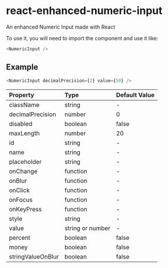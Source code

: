 # react-enhanced-numeric-input

An enhanced Numeric Input made with React

To use it, you will need to import the component and use it like:

```js
<NumericInput />
```

## Example

```js
<NumericInput decimalPrecision={2} value={50} />
```

| Property          | Type             | Default Value |
| :---------------- | :--------------- | :------------ |
| className         | string           | -             |
| decimalPrecision  | number           | 0             |
| disabled          | boolean          | false         |
| maxLength         | number           | 20            |
| id                | string           | -             |
| name              | string           | -             |
| placeholder       | string           | -             |
| onChange          | function         | -             |
| onBlur            | function         | -             |
| onClick           | function         | -             |
| onFocus           | function         | -             |
| onKeyPress        | function         | -             |
| style             | string           | -             |
| value             | string or number | -             |
| percent           | boolean          | false         |
| money             | boolean          | false         |
| stringValueOnBlur | boolean          | false         |
